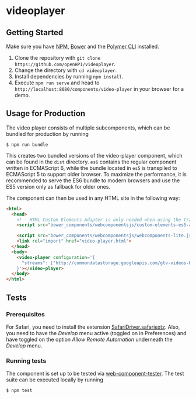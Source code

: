 # videoplayer


## Getting Started

Make sure you have [NPM](https://www.npmjs.com/get-npm), [Bower](https://www.npmjs.com/package/bower) and the [Polymer CLI](https://www.npmjs.com/package/polymer-cli) installed.

1. Clone the repository with `git clone https://github.com/openHPI/videoplayer`.
2. Change the directory with `cd videoplayer`.
3. Install dependencies by running `npm install`.
4. Execute `npm run serve` and head to `http://localhost:8080/components/video-player` in your browser for a demo.

## Usage for Production
The video player consists of multiple subcomponents, which can be bundled for production by running
```
$ npm run bundle
```
This creates two bundled versions of the video-player component, which can be found in the `dist` directory. `es6` contains the regular component written in ECMAScript 6, while the bundle located in `es5` is transpiled to ECMAScript 5 to support older browser.
To maximize the performance, it is recommended to serve the ES6 bundle to modern browsers and use the ES5 version only as fallback for older ones.

The component can then be used in any HTML site in the following way:
```html
<html>
  <head>
    <!-- HTML Custom Elements Adapter is only needed when using the transpiled ES5 version of the component. -->
    <script src="bower_components/webcomponentsjs/custom-elements-es5-adapter.js"></script>

    <script src="bower_components/webcomponentsjs/webcomponents-lite.js"></script>
    <link rel="import" href="video-player.html">
  </head>
  <body>
    <video-player configuration='{
      "streams": ["http://commondatastorage.googleapis.com/gtv-videos-bucket/sample/BigBuckBunny.mp4"]
    }'></video-player>
  </body>
</html>
```

## Tests

### Prerequisites

For Safari, you need to install the extension [SafariDriver.safariextz](http://selenium-release.storage.googleapis.com/2.48/SafariDriver.safariextz). Also, you need to have the _Develop_ menu active (toggled on in Preferences) and have toggled on the option _Allow Remote Automation_ underneath the _Develop_ menu.

### Running tests

The component is set up to be tested via [web-component-tester](https://github.com/Polymer/web-component-tester). The test suite can be executed locally by running
```
$ npm test
```
